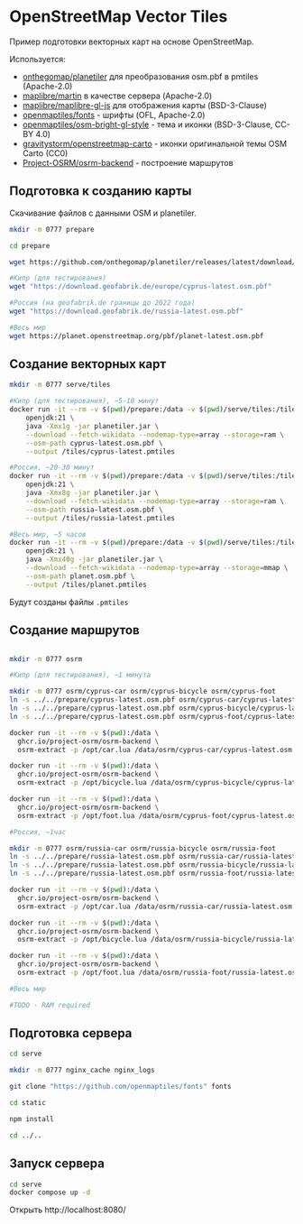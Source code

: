 # OpenStreetMap Vector Tiles

Пример подготовки векторных карт на основе OpenStreetMap.

Используется:

+ [onthegomap/planetiler](https://github.com/onthegomap/planetiler) для преобразования osm.pbf в pmtiles (Apache-2.0)
+ [maplibre/martin](https://github.com/maplibre/martin) в качестве сервера (Apache-2.0)
+ [maplibre/maplibre-gl-js](https://github.com/maplibre/maplibre-gl-js) для отображения карты (BSD-3-Clause)
+ [openmaptiles/fonts](https://github.com/openmaptiles/fonts) - шрифты (OFL, Apache-2.0)
+ [openmaptiles/osm-bright-gl-style](https://github.com/openmaptiles/osm-bright-gl-style) - тема и иконки (BSD-3-Clause, CC-BY 4.0)
+ [gravitystorm/openstreetmap-carto](https://github.com/gravitystorm/openstreetmap-carto) - иконки оригинальной темы OSM Carto (CC0)
+ [Project-OSRM/osrm-backend](https://github.com/Project-OSRM/osrm-backend) - построение маршрутов

## Подготовка к созданию карты

Скачивание файлов с данными OSM и planetiler.

```bash
mkdir -m 0777 prepare

cd prepare

wget https://github.com/onthegomap/planetiler/releases/latest/download/planetiler.jar

#Кипр (для тестирования)
wget "https://download.geofabrik.de/europe/cyprus-latest.osm.pbf"

#Россия (на geofabrik.de границы до 2022 года)
wget "https://download.geofabrik.de/russia-latest.osm.pbf"

#Весь мир
wget https://planet.openstreetmap.org/pbf/planet-latest.osm.pbf
```

## Создание векторных карт

```bash
mkdir -m 0777 serve/tiles

#Кипр (для тестирования), ~5-10 минут
docker run -it --rm -v $(pwd)/prepare:/data -v $(pwd)/serve/tiles:/tiles -w /data \
    openjdk:21 \
    java -Xmx1g -jar planetiler.jar \
    --download --fetch-wikidata --nodemap-type=array --storage=ram \
    --osm-path cyprus-latest.osm.pbf \
    --output /tiles/cyprus-latest.pmtiles

#Россия, ~20-30 минут
docker run -it --rm -v $(pwd)/prepare:/data -v $(pwd)/serve/tiles:/tiles -w /data \
    openjdk:21 \
    java -Xmx8g -jar planetiler.jar \
    --download --fetch-wikidata --nodemap-type=array --storage=ram \
    --osm-path russia-latest.osm.pbf \
    --output /tiles/russia-latest.pmtiles

#Весь мир, ~5 часов
docker run -it --rm -v $(pwd)/prepare:/data -v $(pwd)/serve/tiles:/tiles -w /data \
    openjdk:21 \
    java -Xmx40g -jar planetiler.jar \
    --download --fetch-wikidata --nodemap-type=array --storage=mmap \
    --osm-path planet.osm.pbf \
    --output /tiles/planet.pmtiles
```

Будут созданы файлы `.pmtiles`

## Создание маршрутов

```bash

mkdir -m 0777 osrm

#Кипр (для тестирования), ~1 минута

mkdir -m 0777 osrm/cyprus-car osrm/cyprus-bicycle osrm/cyprus-foot
ln -s ../../prepare/cyprus-latest.osm.pbf osrm/cyprus-car/cyprus-latest.osm.pbf
ln -s ../../prepare/cyprus-latest.osm.pbf osrm/cyprus-bicycle/cyprus-latest.osm.pbf
ln -s ../../prepare/cyprus-latest.osm.pbf osrm/cyprus-foot/cyprus-latest.osm.pbf

docker run -it --rm -v $(pwd):/data \
  ghcr.io/project-osrm/osrm-backend \
  osrm-extract -p /opt/car.lua /data/osrm/cyprus-car/cyprus-latest.osm.pbf

docker run -it --rm -v $(pwd):/data \
  ghcr.io/project-osrm/osrm-backend \
  osrm-extract -p /opt/bicycle.lua /data/osrm/cyprus-bicycle/cyprus-latest.osm.pbf

docker run -it --rm -v $(pwd):/data \
  ghcr.io/project-osrm/osrm-backend \
  osrm-extract -p /opt/foot.lua /data/osrm/cyprus-foot/cyprus-latest.osm.pbf

#Россия, ~1час

mkdir -m 0777 osrm/russia-car osrm/russia-bicycle osrm/russia-foot
ln -s ../../prepare/russia-latest.osm.pbf osrm/russia-car/russia-latest.osm.pbf
ln -s ../../prepare/russia-latest.osm.pbf osrm/russia-bicycle/russia-latest.osm.pbf
ln -s ../../prepare/russia-latest.osm.pbf osrm/russia-foot/russia-latest.osm.pbf

docker run -it --rm -v $(pwd):/data \
  ghcr.io/project-osrm/osrm-backend \
  osrm-extract -p /opt/car.lua /data/osrm/russia-car/russia-latest.osm.pbf

docker run -it --rm -v $(pwd):/data \
  ghcr.io/project-osrm/osrm-backend \
  osrm-extract -p /opt/bicycle.lua /data/osrm/russia-bicycle/russia-latest.osm.pbf

docker run -it --rm -v $(pwd):/data \
  ghcr.io/project-osrm/osrm-backend \
  osrm-extract -p /opt/foot.lua /data/osrm/russia-foot/russia-latest.osm.pbf

#Весь мир 

#TODO - RAM required

```

## Подготовка сервера

```bash
cd serve

mkdir -m 0777 nginx_cache nginx_logs

git clone "https://github.com/openmaptiles/fonts" fonts

cd static

npm install

cd ../..
```

## Запуск сервера

```bash
cd serve
docker compose up -d
```

Открыть http://localhost:8080/
